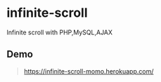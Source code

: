 # infinite-scroll
Infinite scroll with PHP,MySQL,AJAX

## Demo
> https://infinite-scroll-momo.herokuapp.com/
